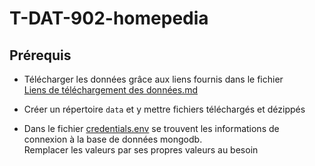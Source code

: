 # T-DAT-902-homepedia

## Prérequis
- Télécharger les données grâce aux liens fournis dans le fichier  
[Liens de téléchargement des données.md]()  

- Créer un répertoire `data` et y mettre fichiers téléchargés et dézippés

- Dans le fichier [credentials.env]() se trouvent les informations de connexion à la base de données mongodb.  
Remplacer les valeurs par ses propres valeurs au besoin

